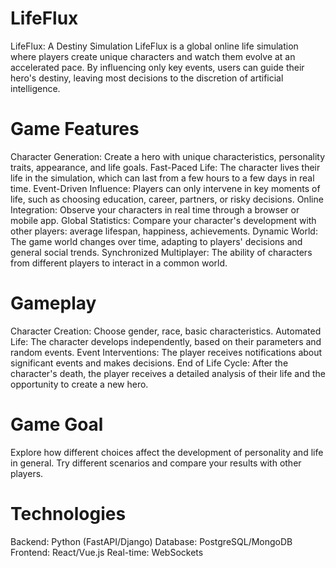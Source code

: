 # LifeFlux
LifeFlux: A Destiny Simulation
LifeFlux is a global online life simulation where players create unique characters and watch them evolve at an accelerated pace. By influencing only key events, users can guide their hero's destiny, leaving most decisions to the discretion of artificial intelligence.

# Game Features
Character Generation: Create a hero with unique characteristics, personality traits, appearance, and life goals.
Fast-Paced Life: The character lives their life in the simulation, which can last from a few hours to a few days in real time.
Event-Driven Influence: Players can only intervene in key moments of life, such as choosing education, career, partners, or risky decisions.
Online Integration: Observe your characters in real time through a browser or mobile app.
Global Statistics: Compare your character's development with other players: average lifespan, happiness, achievements.
Dynamic World: The game world changes over time, adapting to players' decisions and general social trends.
Synchronized Multiplayer: The ability of characters from different players to interact in a common world.
# Gameplay
Character Creation: Choose gender, race, basic characteristics.
Automated Life: The character develops independently, based on their parameters and random events.
Event Interventions: The player receives notifications about significant events and makes decisions.
End of Life Cycle: After the character's death, the player receives a detailed analysis of their life and the opportunity to create a new hero.
# Game Goal
Explore how different choices affect the development of personality and life in general. Try different scenarios and compare your results with other players.

# Technologies
Backend: Python (FastAPI/Django)
Database: PostgreSQL/MongoDB
Frontend: React/Vue.js
Real-time: WebSockets
